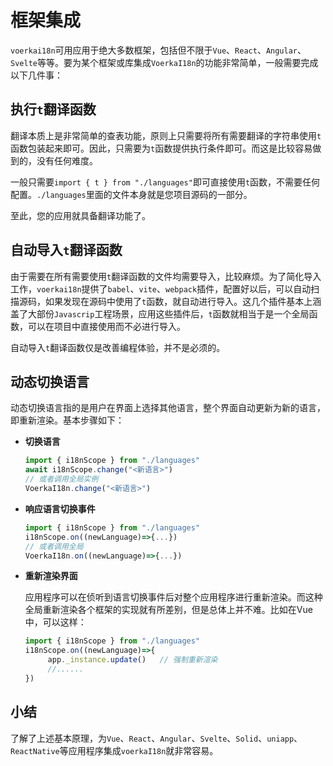 # 框架集成

`voerkai18n`可用应用于绝大多数框架，包括但不限于`Vue`、`React`、`Angular`、`Svelte`等等。要为某个框架或库集成`VoerkaI18n`的功能非常简单，一般需要完成以下几件事：

## 执行`t`翻译函数

翻译本质上是非常简单的查表功能，原则上只需要将所有需要翻译的字符串使用`t`函数包装起来即可。因此，只需要为`t`函数提供执行条件即可。而这是比较容易做到的，没有任何难度。

一般只需要`import { t } from "./languages"`即可直接使用`t`函数，不需要任何配置。`./languages`里面的文件本身就是您项目源码的一部分。

至此，您的应用就具备翻译功能了。

## 自动导入`t`翻译函数

由于需要在所有需要使用`t`翻译函数的文件均需要导入，比较麻烦。为了简化导入工作，`voerkai18n`提供了`babel`、`vite`、`webpack`插件，配置好以后，可以自动扫描源码，如果发现在源码中使用了`t`函数，就自动进行导入。这几个插件基本上涵盖了大部份`Javascrip`工程场景，应用这些插件后，`t`函数就相当于是一个全局函数，可以在项目中直接使用而不必进行导入。

自动导入`t`翻译函数仅是改善编程体验，并不是必须的。

## 动态切换语言

动态切换语言指的是用户在界面上选择其他语言，整个界面自动更新为新的语言，即重新渲染。基本步骤如下：

- **切换语言**

    ```javascript | pure
    import { i18nScope } from "./languages"
    await i18nScope.change("<新语言>")
    // 或者调用全局实例
    VoerkaI18n.change("<新语言>")
    ```

- **响应语言切换事件**

    ```javascript | pure
    import { i18nScope } from "./languages"
    i18nScope.on((newLanguage)=>{...})
    // 或者调用全局
    VoerkaI18n.on((newLanguage)=>{...})
    ```

- **重新渲染界面**

    应用程序可以在侦听到语言切换事件后对整个应用程序进行重新渲染。而这种全局重新渲染各个框架的实现就有所差别，但是总体上并不难。比如在Vue中，可以这样：

    ```javascript | pure
    import { i18nScope } from "./languages"
    i18nScope.on((newLanguage)=>{
         app._instance.update()   // 强制重新渲染
         //......
    })
    ```

## 小结

了解了上述基本原理，为`Vue`、`React`、`Angular`、`Svelte`、`Solid`、`uniapp`、`ReactNative`等应用程序集成`voerkaI18n`就非常容易。 













